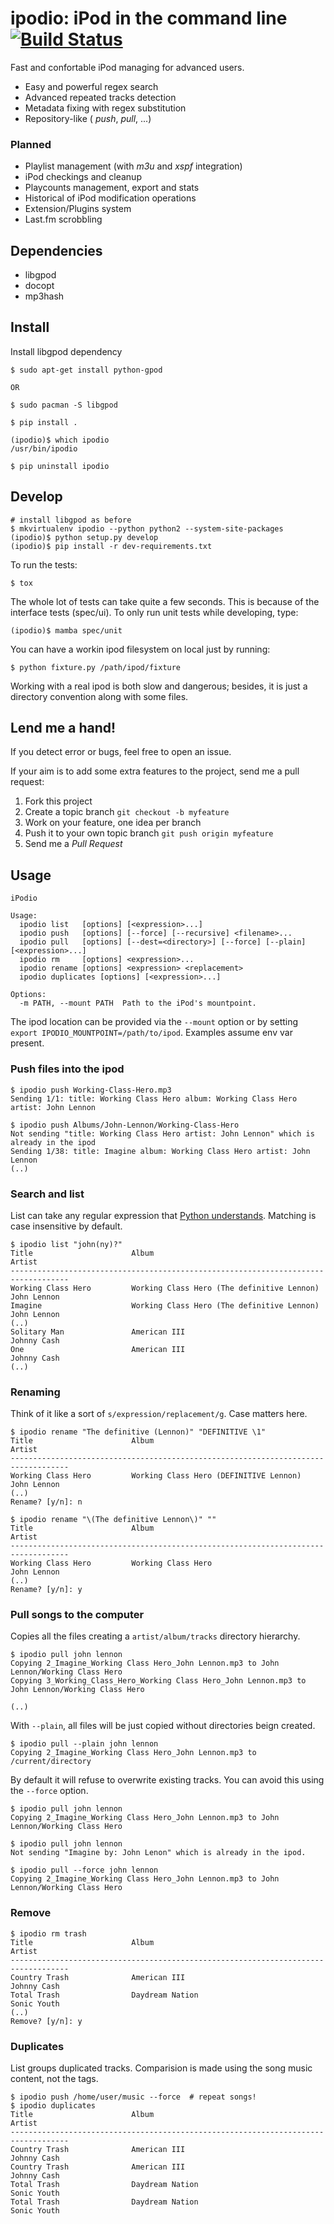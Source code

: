 # ipodio: iPod in the command line [![Build Status](https://travis-ci.org/jvrsantacruz/ipodio.png?branch=master)](https://travis-ci.org/jvrsantacruz/ipodio)

Fast and confortable iPod managing for advanced users.

- Easy and powerful regex search
- Advanced repeated tracks detection
- Metadata fixing with regex substitution
- Repository-like ( *push*, *pull*, ...)

### Planned

- Playlist management (with *m3u* and *xspf* integration)
- iPod checkings and cleanup
- Playcounts management, export and stats
- Historical of iPod modification operations
- Extension/Plugins system
- Last.fm scrobbling

## Dependencies

- libgpod
- docopt
- mp3hash

## Install

Install libgpod dependency

```shell
$ sudo apt-get install python-gpod

OR

$ sudo pacman -S libgpod
```

```shell
$ pip install .

(ipodio)$ which ipodio
/usr/bin/ipodio

$ pip uninstall ipodio
```

## Develop

```shell
# install libgpod as before
$ mkvirtualenv ipodio --python python2 --system-site-packages
(ipodio)$ python setup.py develop
(ipodio)$ pip install -r dev-requirements.txt
```

To run the tests:

```shell
$ tox
```

The whole lot of tests can take quite a few seconds. This is because of the interface tests (spec/ui).
To only run unit tests while developing, type:

```shell
(ipodio)$ mamba spec/unit
```

You can have a workin ipod filesystem on local just by running:

```shell
$ python fixture.py /path/ipod/fixture
```

Working with a real ipod is both slow and dangerous; besides, it is just a directory convention
along with some files.


## Lend me a hand!

If you detect error or bugs, feel free to open an issue.

If your aim is to add some extra features to the project, send me a pull request:

1. Fork this project
1. Create a topic branch `git checkout -b myfeature`
1. Work on your feature, one idea per branch
1. Push it to your own topic branch `git push origin myfeature`
1. Send me a *Pull Request*


## Usage

```
iPodio

Usage:
  ipodio list   [options] [<expression>...]
  ipodio push   [options] [--force] [--recursive] <filename>...
  ipodio pull   [options] [--dest=<directory>] [--force] [--plain] [<expression>...]
  ipodio rm     [options] <expression>...
  ipodio rename [options] <expression> <replacement>
  ipodio duplicates [options] [<expression>...]

Options:
  -m PATH, --mount PATH  Path to the iPod's mountpoint.
```

The ipod location can be provided via the `--mount` option or by setting `export IPODIO_MOUNTPOINT=/path/to/ipod`.
Examples assume env var present.

### Push files into the ipod

```shell
$ ipodio push Working-Class-Hero.mp3
Sending 1/1: title: Working Class Hero album: Working Class Hero artist: John Lennon
```

```shell
$ ipodio push Albums/John-Lennon/Working-Class-Hero
Not sending "title: Working Class Hero artist: John Lennon" which is already in the ipod
Sending 1/38: title: Imagine album: Working Class Hero artist: John Lennon
(..)
```

### Search and list

List can take any regular expression that [Python understands](http://docs.python.org/dev/howto/regex.html).
Matching is case insensitive by default.

```
$ ipodio list "john(ny)?"
Title                      Album                                       Artist
-----------------------------------------------------------------------------------
Working Class Hero         Working Class Hero (The definitive Lennon)  John Lennon
Imagine                    Working Class Hero (The definitive Lennon)  John Lennon
(..)
Solitary Man               American III                                Johnny Cash
One                        American III                                Johnny Cash
(..)
```

### Renaming

Think of it like a sort of `s/expression/replacement/g`. Case matters here.

```
$ ipodio rename "The definitive (Lennon)" "DEFINITIVE \1"
Title                      Album                                       Artist
-----------------------------------------------------------------------------------
Working Class Hero         Working Class Hero (DEFINITIVE Lennon)      John Lennon
(..)
Rename? [y/n]: n
```

```
$ ipodio rename "\(The definitive Lennon\)" ""
Title                      Album                                       Artist
-----------------------------------------------------------------------------------
Working Class Hero         Working Class Hero                          John Lennon
(..)
Rename? [y/n]: y
```

### Pull songs to the computer

Copies all the files creating a `artist/album/tracks` directory hierarchy.

```
$ ipodio pull john lennon
Copying 2_Imagine_Working Class Hero_John Lennon.mp3 to John Lennon/Working Class Hero
Copying 3_Working_Class_Hero_Working Class Hero_John Lennon.mp3 to John Lennon/Working Class Hero

(..)
```

With `--plain`, all files will be just copied without directories beign created.

```
$ ipodio pull --plain john lennon
Copying 2_Imagine_Working Class Hero_John Lennon.mp3 to /current/directory
```

By default it will refuse to overwrite existing tracks. You can avoid this using the `--force`
option.

```
$ ipodio pull john lennon
Copying 2_Imagine_Working Class Hero_John Lennon.mp3 to John Lennon/Working Class Hero

$ ipodio pull john lennon
Not sending "Imagine by: John Lenon" which is already in the ipod.

$ ipodio pull --force john lennon
Copying 2_Imagine_Working Class Hero_John Lennon.mp3 to John Lennon/Working Class Hero
```

### Remove

```
$ ipodio rm trash
Title                      Album                                       Artist
-----------------------------------------------------------------------------------
Country Trash              American III                                Johnny Cash
Total Trash                Daydream Nation                             Sonic Youth
(..)
Remove? [y/n]: y
```


### Duplicates

List groups duplicated tracks. Comparision is made using the song music content, not the tags.

```
$ ipodio push /home/user/music --force  # repeat songs!
$ ipodio duplicates
Title                      Album                                       Artist
-----------------------------------------------------------------------------------
Country Trash              American III                                Johnny Cash
Country Trash              American III                                Johnny Cash
Total Trash                Daydream Nation                             Sonic Youth
Total Trash                Daydream Nation                             Sonic Youth
```
